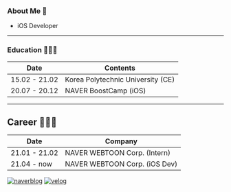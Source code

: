 ### About Me 👋

- iOS Developer

---- 

### Education 👨🏻‍🎓
| Date        | Contents |
| --------    | -------- |
| 15.02 - 21.02 | Korea Polytechnic University (CE) |
| 20.07 - 20.12 | NAVER BoostCamp (iOS) | 

----

## Career 🧑🏻‍💻
| Date        | Company |
| --------    | -------- |
| 21.01 - 21.02 | NAVER WEBTOON Corp. (Intern)  |
| 21.04 - now | NAVER WEBTOON Corp. (iOS Dev) |

[![naverblog](https://img.shields.io/badge/Naver_Blog-badge?style=flat&logo=Blogger&logoColor=white)](http://blog.naver.com/tksrl0379)
[![velog](https://img.shields.io/badge/Velog-blue?style=flat&logo=Blogger&logoColor=white)](https://velog.io/@tksrl0379)

<!--
**tksrl0379/tksrl0379** is a ✨ _special_ ✨ repository because its `README.md` (this file) appears on your GitHub profile.

Here are some ideas to get you started:

- 🔭 I’m currently working on ...
- 🌱 I’m currently learning ...
- 👯 I’m looking to collaborate on ...
- 🤔 I’m looking for help with ...
- 💬 Ask me about ...
- 📫 How to reach me: ...
- 😄 Pronouns: ...
- ⚡ Fun fact: ...
-->
